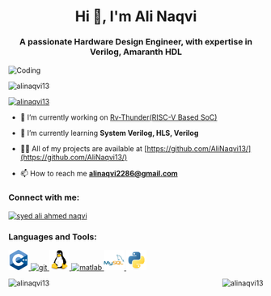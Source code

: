 <h1 align="center">Hi 👋, I'm Ali Naqvi</h1>
<h3 align="center">A passionate Hardware Design Engineer, with expertise in Verilog, Amaranth HDL</h3>
<img align ="center" alt="Coding" width="1200"src="https://camo.githubusercontent.com/7de37139d0b4c1ce40865e799b446c0e963a3dd8fb68d239707237c40604fa3d/68747470733a2f2f63646e2e6472696262626c652e636f6d2f75736572732f3733303730332f73637265656e73686f74732f363538313234332f6176656e746f2e676966">
<p align="left"> <img src="https://komarev.com/ghpvc/?username=alinaqvi13&label=Profile%20views&color=0e75b6&style=flat" alt="alinaqvi13" /> </p>

<p align="left"> <a href="https://github.com/ryo-ma/github-profile-trophy"><img src="https://github-profile-trophy.vercel.app/?username=alinaqvi13" alt="alinaqvi13" /></a> </p>

- 🔭 I’m currently working on [Rv-Thunder(RISC-V Based SoC)](https://github.com/merledu/rv-thunder)

- 🌱 I’m currently learning **System Verilog, HLS, Verilog**

- 👨‍💻 All of my projects are available at [https://github.com/AliNaqvi13/](https://github.com/AliNaqvi13/)

- 📫 How to reach me **alinaqvi2286@gmail.com**

<h3 align="left">Connect with me:</h3>
<p align="left">
<a href="https://linkedin.com/in/syed ali ahmed naqvi" target="blank"><img align="center" src="https://raw.githubusercontent.com/rahuldkjain/github-profile-readme-generator/master/src/images/icons/Social/linked-in-alt.svg" alt="syed ali ahmed naqvi" height="30" width="40" /></a>
</p>

<h3 align="left">Languages and Tools:</h3>
<p align="left"> <a href="https://www.w3schools.com/cpp/" target="_blank" rel="noreferrer"> <img src="https://raw.githubusercontent.com/devicons/devicon/master/icons/cplusplus/cplusplus-original.svg" alt="cplusplus" width="40" height="40"/> </a> <a href="https://git-scm.com/" target="_blank" rel="noreferrer"> <img src="https://www.vectorlogo.zone/logos/git-scm/git-scm-icon.svg" alt="git" width="40" height="40"/> </a> <a href="https://www.linux.org/" target="_blank" rel="noreferrer"> <img src="https://raw.githubusercontent.com/devicons/devicon/master/icons/linux/linux-original.svg" alt="linux" width="40" height="40"/> </a> <a href="https://www.mathworks.com/" target="_blank" rel="noreferrer"> <img src="https://upload.wikimedia.org/wikipedia/commons/2/21/Matlab_Logo.png" alt="matlab" width="40" height="40"/> </a> <a href="https://www.mysql.com/" target="_blank" rel="noreferrer"> <img src="https://raw.githubusercontent.com/devicons/devicon/master/icons/mysql/mysql-original-wordmark.svg" alt="mysql" width="40" height="40"/> </a> <a href="https://www.python.org" target="_blank" rel="noreferrer"> <img src="https://raw.githubusercontent.com/devicons/devicon/master/icons/python/python-original.svg" alt="python" width="40" height="40"/> </a> </p>
<p><img align="right" src="https://github-readme-streak-stats.herokuapp.com/?user=alinaqvi13&" alt="alinaqvi13" /></p>

<p>&nbsp;<img align="left" src="https://github-readme-stats.vercel.app/api?username=alinaqvi13&show_icons=true&locale=en" alt="alinaqvi13" /></p>
